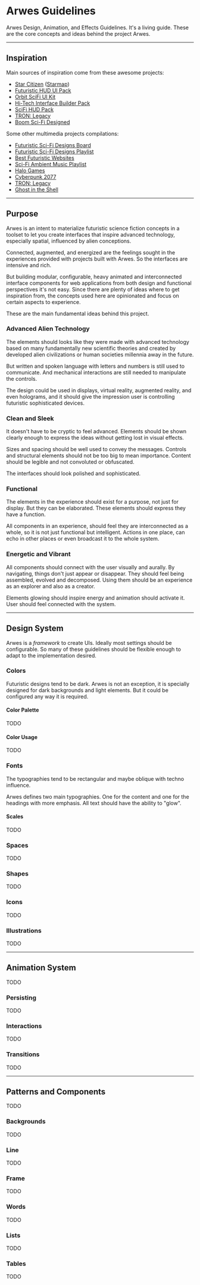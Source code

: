 # Arwes Guidelines

Arwes Design, Animation, and Effects Guidelines. It's a living guide. These are
the core concepts and ideas behind the project Arwes.

-------

## Inspiration

Main sources of inspiration come from these awesome projects:

- [Star Citizen](http://robertsspaceindustries.com) ([Starmap](https://robertsspaceindustries.com/starmap))
- [Futuristic HUD UI Pack](https://videohive.net/item/hud-ui-pack-700/19326628)
- [Orbit SciFi UI Kit](https://creativemarket.com/dannehr/163951-Orbit-SciFi-UI-Kit)
- [Hi-Tech Interface Builder Pack](https://www.behance.net/gallery/19051971/Hi-Tech-Interface-Builder-Pack)
- [SciFi HUD Pack](https://videohive.net/item/hud/14206389)
- [TRON: Legacy](http://www.imdb.com/title/tt1104001)
- [Boom Sci-Fi Designed](https://soundcloud.com/boom-library/sci-fi-designed)

Some other multimedia projects compilations:

- [Futuristic Sci-Fi Designs Board](https://co.pinterest.com/romelperez07/futuristic-sci-fi-design)
- [Futuristic Sci-Fi Designs Playlist](https://www.youtube.com/playlist?list=PLAIjpj9Un1BDevmUZSDrLIYxF3Cl5LspY)
- [Best Futuristic Websites](https://www.webdesign-inspiration.com/web-designs/style/futuristic)
- [Sci-Fi Ambient Music Playlist](https://www.youtube.com/playlist?list=PLmGEbmwqAA4IYqCuH3bHzTVVtdpG6N4IJ)
- [Halo Games](https://www.halowaypoint.com/en-us/games/halo-2)
- [Cyberpunk 2077](https://www.cyberpunk.net)
- [TRON: Legacy](http://www.imdb.com/title/tt1104001/)
- [Ghost in the Shell](http://www.imdb.com/title/tt1219827/)

-------

## Purpose

Arwes is an intent to materialize futuristic science fiction concepts in a toolset
to let you create interfaces that inspire advanced technology, especially spatial,
influenced by alien conceptions.

Connected, augmented, and energized are the feelings sought in the experiences
provided with projects built with Arwes. So the interfaces are intensive and rich.

But building modular, configurable, heavy animated and interconnected interface
components for web applications from both design and functional perspectives
it's not easy. Since there are plenty of ideas where to get inspiration from, the
concepts used here are opinionated and focus on certain aspects to experience.

These are the main fundamental ideas behind this project.

### Advanced Alien Technology

The elements should looks like they were made with advanced technology based on
many fundamentally new scientific theories and created by developed alien
civilizations or human societies millennia away in the future.

But written and spoken language with letters and numbers is still used to communicate.
And mechanical interactions are still needed to manipulate the controls.

The design could be used in displays, virtual reality, augmented reality, and
even holograms, and it should give the impression user is controlling futuristic
sophisticated devices.

### Clean and Sleek

It doesn't have to be cryptic to feel advanced. Elements should be shown clearly
enough to express the ideas without getting lost in visual effects.

Sizes and spacing should be well used to convey the messages. Controls and structural
elements should not be too big to mean importance. Content should be legible and
not convoluted or obfuscated.

The interfaces should look polished and sophisticated.

### Functional

The elements in the experience should exist for a purpose, not just for display.
But they can be elaborated. These elements should express they have a function.

All components in an experience, should feel they are interconnected as a whole,
so it is not just functional but intelligent. Actions in one place, can echo in
other places or even broadcast it to the whole system.

### Energetic and Vibrant

All components should connect with the user visually and aurally. By navigating,
things don't just appear or disappear. They should feel being assembled, evolved
and decomposed. Using them should be an experience as an explorer and also as a
creator.

Elements glowing should inspire energy and animation should activate it. User
should feel connected with the system.

-------

## Design System

Arwes is a _framework_ to create UIs. Ideally most settings should be configurable.
So many of these guidelines should be flexible enough to adapt to the implementation
desired.

### Colors

Futuristic designs tend to be dark. Arwes is not an exception, it is specially
designed for dark backgrounds and light elements. But it could be configured
any way it is required.

#### Color Palette

TODO

#### Color Usage

TODO

### Fonts

The typographies tend to be rectangular and maybe oblique with techno influence.

Arwes defines two main typographies. One for the content and one for the headings
with more emphasis. All text should have the ability to "glow".

#### Scales

TODO

### Spaces

TODO

### Shapes

TODO

### Icons

TODO

### Illustrations

TODO

-------

## Animation System

TODO

### Persisting

TODO

### Interactions

TODO

### Transitions

TODO

-------

## Patterns and Components

TODO

### Backgrounds

TODO

### Line

TODO

### Frame

TODO

### Words

TODO

### Lists

TODO

### Tables

TODO
